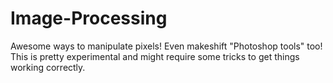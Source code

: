 # Image-Processing
Awesome ways to manipulate pixels! Even makeshift "Photoshop tools" too!
This is pretty experimental and might require some tricks to get things working correctly.
